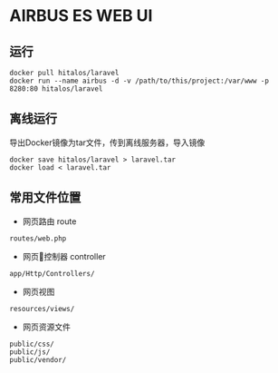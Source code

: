 # AIRBUS ES WEB UI

## 运行
```
docker pull hitalos/laravel
docker run --name airbus -d -v /path/to/this/project:/var/www -p 8280:80 hitalos/laravel
```

## 离线运行
导出Docker镜像为tar文件，传到离线服务器，导入镜像
```
docker save hitalos/laravel > laravel.tar
docker load < laravel.tar
```

## 常用文件位置
* 网页路由 route
```
routes/web.php
```

* 网页控制器 controller
```
app/Http/Controllers/
```

* 网页视图
```
resources/views/
```

* 网页资源文件
```
public/css/
public/js/
public/vendor/
```
